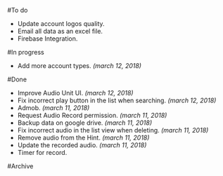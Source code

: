 #To do
- Update account logos quality.
- Email all data as an excel file.
- Firebase Integration.

#In progress
- Add more account types. _(march 12, 2018)_


#Done
- Improve Audio Unit UI. _(march 12, 2018)_
- Fix incorrect play button in the list when searching. _(march 12, 2018)_
- Admob. _(march 11, 2018)_
- Request Audio Record permission. _(march 11, 2018)_
- Backup data on google drive. _(march 11, 2018)_
- Fix incorrect audio in the list view when deleting. _(march 11, 2018)_
- Remove audio from the Hint. _(march 11, 2018)_
- Update the recorded audio. _(march 11, 2018)_
- Timer for record.


#Archive